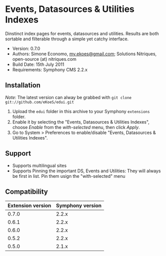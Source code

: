 # Events, Datasources & Utilities Indexes

Dinstinct index pages for events, datasources and utilities. Results are both sortable and filterable through a simple yet catchy interface.

- Version: 0.7.0
- Authors: Simone Economo, my.ekoes@gmail.com; Solutions Nitriques, open-source (at) nitriques.com
- Build Date: 15th July 2011
- Requirements: Symphony CMS 2.2.x

## Installation

_Note_: The latest version can alway be grabbed with `git clone git://github.com/eKoeS/edui.git`

1. Upload the `edui` folder in this archive to your Symphony `extensions` folder.
2. Enable it by selecting the "Events, Datasources & Utilities Indexes", choose _Enable_ from the _with-selected_ menu, then click _Apply_.
3. Go to System > Preferences to enable/disable "Events, Datasources & Utilities Indexes".

## Support

- Supports multilingual sites
- Supports Pinning the important DS, Events and Utilities: They will always be first in list. Pin them usign the "with-selected" menu

## Compatibility

 Extension version | Symphony version
 ----------------- | ----------------
 0.7.0             | 2.2.x
 0.6.1             | 2.2.x
 0.6.0             | 2.2.x
 0.5.2             | 2.2.x
 0.5.0             | 2.1.x
